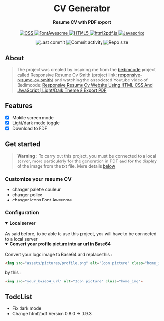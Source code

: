 <p align="center">
  <h1 align="center">CV Generator</h1>
  <h4 align="center">Resume CV with PDF export</h4>
</p>

<p align="center">
  <a href="https://developer.mozilla.org/en-US/docs/Web/CSS">
    <img alt="CSS" src="https://img.shields.io/badge/-CSS-0068BA?style=flat&logo=css3&logoColor=white" />
  </a>

  <a href="https://fontawesome.com/">
    <img alt="FontAwesome" src="https://img.shields.io/badge/-Font_Awesome-2186DF?style=flat&logo=fontawesome&logoColor=white" />
  </a>

  <a href="https://developer.mozilla.org/en-US/docs/Glossary/HTML5">
    <img alt="HTML5" src="https://img.shields.io/badge/-HTML5-DD4D25?style=flat&logo=html5&logoColor=white" />
  </a>

  <a href="https://ekoopmans.github.io/html2pdf.js/">
    <img alt="html2pdf.js" src="https://img.shields.io/badge/-html2pdf.js-16866B?style=flat&logo=javascript&logoColor=white" />
  </a>
  
  <a href="https://developer.mozilla.org/en-US/docs/Web/JavaScript">
    <img alt="Javascript" src="https://img.shields.io/badge/-Javascript-EFD81D?style=flat&logo=javascript&logoColor=white" /> 
  </a> 
</p>

<p align="center">
  <img alt="Last commit" src="https://img.shields.io/github/last-commit/leag76/cv-generator?color=%23B5CDA3&logo=github&logoColor=white" />
  <img alt="Commit activity" src="https://img.shields.io/github/commit-activity/m/leag76/cv-generator?color=%23A76844&logo=github&logoColor=white" />
  <img alt="Repo size" src="https://img.shields.io/github/repo-size/leag76/cv-generator?color=%23C1AC95&logo=github&logoColor=white" />
</p>

## About

> The project was created by inspiring me from the <a href="https://github.com/bedimcode">bedimcode</a> project called Responsive Resume Cv Smith (project link: <a href="https://github.com/bedimcode/responsive-resume-cv-smith">responsive-resume-cv-smith</a>) and watching the associated Youtube video of Bedimcode: <a href="https://www.youtube.com/watch?v=oYjseP_Qhv4">Responsive Resume Cv Website Using HTML CSS And JavaScript | Light/Dark Theme & Export PDF</a>

## Features

- [x] Mobile screen mode
- [x] Light/dark mode toggle
- [x] Download to PDF

## Get started

> **Warning** : To carry out this project, you must be connected to a local server, more particularly for the generation in PDF and for the display of the image from the txt file. More details [below](#configuration "Go to configuration")

### Customize your resume CV

- changer palette couleur
- changer police
- changer icons Font Awesome

### Configuration

<details open>
  <summary><b>Local server</b></summary>
  <br>
  As said before, to be able to use this project, you will have to be connected to a local server
</details>

<details open>
  <summary><b>Convert your profile picture into an url in Base64</b></summary>
  <br>
  Convert your logo image to Base64 and replace this :

```html
<img src="assets/pictures/profile.png" alt="Icon picture" class="home_img">
```

by this :

```html
<img src="your_base64_url" alt="Icon picture" class="home_img">
```
</details>



## TodoList

- Fix dark mode
- Change html2pdf Version 0.8.0 -> 0.9.3
